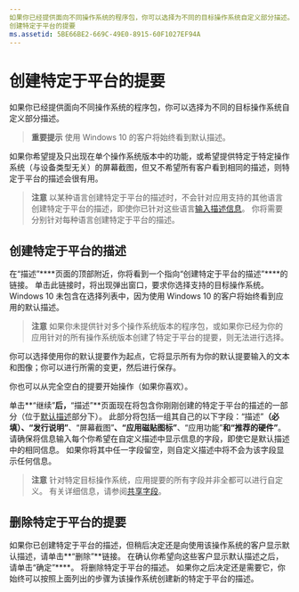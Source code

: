 ```yaml
---
如果你已经提供面向不同操作系统的程序包，你可以选择为不同的目标操作系统自定义部分描述。
创建特定于平台的提要
ms.assetid: 5BE66BE2-669C-49E0-8915-60F1027EF94A
---
```


# 创建特定于平台的提要


如果你已经提供面向不同操作系统的程序包，你可以选择为不同的目标操作系统自定义部分描述。

> **重要提示** 使用 Windows 10 的客户将始终看到默认描述。

如果你希望提及只出现在单个操作系统版本中的功能，或希望提供特定于特定操作系统（与设备类型无关）的屏幕截图，但又不希望所有客户看到相同的描述，则特定于平台的描述会很有用。

> **注意** 以某种语言创建特定于平台的描述时，不会针对应用支持的其他语言创建特定于平台的描述，即使你已针对这些语言[输入描述信息](create-app-descriptions.md)。 你将需要分别针对每种语言创建特定于平台的描述。

## 创建特定于平台的描述


在“描述”****页面的顶部附近，你将看到一个指向“创建特定于平台的描述”****的链接。 单击此链接时，将出现弹出窗口，要求你选择支持的目标操作系统。 Windows 10 未包含在选择列表中，因为使用 Windows 10 的客户将始终看到应用的默认描述。

> **注意** 如果你未提供针对多个操作系统版本的程序包，或如果你已经为你的应用针对的所有操作系统版本创建了特定于平台的提要，则无法进行选择。

你可以选择使用你的默认提要作为起点，它将显示所有为你的默认提要输入的文本和图像；你可以进行所需的变更，然后进行保存。

你也可以从完全空白的提要开始操作（如果你喜欢）。

单击**“继续”**后，**“描述”**页面现在将包含你刚刚创建的特定于平台的描述的一部分（位于[默认描述](create-app-descriptions.md#default-description-fields)部分下）。 此部分将包括一组其自己的以下字段：“描述”****（必填）、“发行说明”****、“屏幕截图”****、“应用磁贴图标”****、“应用功能”****和“推荐的硬件”****。 请确保将信息输入每个你希望在自定义描述中显示信息的字段，即使它是默认描述中的相同信息。 如果你将其中任一字段留空，则自定义描述中将不会为该字段显示任何信息。

> **注意** 针对特定目标操作系统，应用提要的所有字段并非全都可以进行自定义。 有关详细信息，请参阅[共享字段](create-app-descriptions.md#shared-fields)。

## 删除特定于平台的提要


如果你已创建特定于平台的描述，但稍后决定还是向使用该操作系统的客户显示默认描述，请单击**“删除”**链接。 在确认你希望向这些客户显示默认描述之后，请单击“确定”****。 将删除特定于平台的描述。 如果你之后决定还是需要它，你始终可以按照上面列出的步骤为该操作系统创建新的特定于平台的描述。

 

 






<!--HONumber=Mar16_HO1-->


